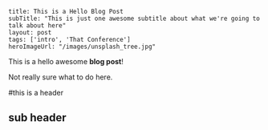```
title: This is a Hello Blog Post
subTitle: "This is just one awesome subtitle about what we're going to talk about here"
layout: post
tags: ['intro', 'That Conference']
heroImageUrl: "/images/unsplash_tree.jpg"
```

This is a hello awesome **blog post**! 

Not really sure what to do here.

#this is a header
## sub header
